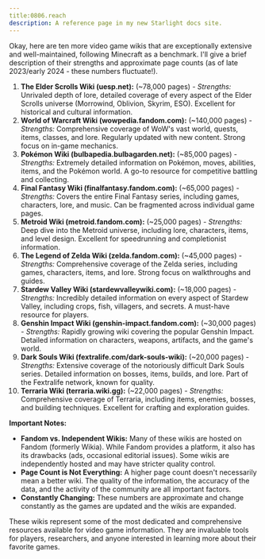 ```yaml
---
title:0806.reach
description: A reference page in my new Starlight docs site.
---
```

Okay, here are ten more video game wikis that are exceptionally extensive and well-maintained, following Minecraft as a benchmark. I'll give a brief description of their strengths and approximate page counts (as of late 2023/early 2024 - these numbers fluctuate!).

1. **The Elder Scrolls Wiki (uesp.net):** (~78,000 pages) - *Strengths:* Unrivaled depth of lore, detailed coverage of every aspect of the Elder Scrolls universe (Morrowind, Oblivion, Skyrim, ESO). Excellent for historical and cultural information.
2. **World of Warcraft Wiki (wowpedia.fandom.com):** (~140,000 pages) - *Strengths:* Comprehensive coverage of WoW's vast world, quests, items, classes, and lore. Regularly updated with new content.  Strong focus on in-game mechanics.
3. **Pokémon Wiki (bulbapedia.bulbagarden.net):** (~85,000 pages) - *Strengths:* Extremely detailed information on Pokémon, moves, abilities, items, and the Pokémon world. A go-to resource for competitive battling and collecting.
4. **Final Fantasy Wiki (finalfantasy.fandom.com):** (~65,000 pages) - *Strengths:* Covers the entire Final Fantasy series, including games, characters, lore, and music.  Can be fragmented across individual game pages.
5. **Metroid Wiki (metroid.fandom.com):** (~25,000 pages) - *Strengths:* Deep dive into the Metroid universe, including lore, characters, items, and level design. Excellent for speedrunning and completionist information.
6. **The Legend of Zelda Wiki (zelda.fandom.com):** (~45,000 pages) - *Strengths:* Comprehensive coverage of the Zelda series, including games, characters, items, and lore. Strong focus on walkthroughs and guides.
7. **Stardew Valley Wiki (stardewvalleywiki.com):** (~18,000 pages) - *Strengths:* Incredibly detailed information on every aspect of Stardew Valley, including crops, fish, villagers, and secrets. A must-have resource for players.
8. **Genshin Impact Wiki (genshin-impact.fandom.com):** (~30,000 pages) - *Strengths:* Rapidly growing wiki covering the popular Genshin Impact. Detailed information on characters, weapons, artifacts, and the game's world.
9. **Dark Souls Wiki (fextralife.com/dark-souls-wiki):** (~20,000 pages) - *Strengths:*  Extensive coverage of the notoriously difficult Dark Souls series.  Detailed information on bosses, items, builds, and lore. Part of the Fextralife network, known for quality.
10. **Terraria Wiki (terraria.wiki.gg):** (~22,000 pages) - *Strengths:* Comprehensive coverage of Terraria, including items, enemies, bosses, and building techniques.  Excellent for crafting and exploration guides.



**Important Notes:**

*   **Fandom vs. Independent Wikis:** Many of these wikis are hosted on Fandom (formerly Wikia). While Fandom provides a platform, it also has its drawbacks (ads, occasional editorial issues). Some wikis are independently hosted and may have stricter quality control.
*   **Page Count is Not Everything:** A higher page count doesn't necessarily mean a better wiki. The quality of the information, the accuracy of the data, and the activity of the community are all important factors.
*   **Constantly Changing:** These numbers are approximate and change constantly as the games are updated and the wikis are expanded.



These wikis represent some of the most dedicated and comprehensive resources available for video game information. They are invaluable tools for players, researchers, and anyone interested in learning more about their favorite games.